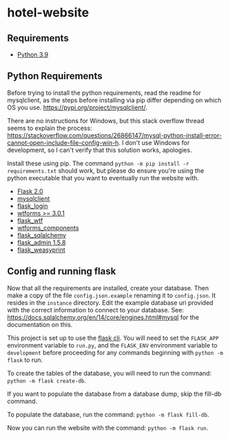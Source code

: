 # hotel-website

## Requirements
* [Python 3.9](https://www.python.org/downloads/)

## Python Requirements
Before trying to install the python requirements, read the readme for mysqlclient, as the steps before installing via pip differ depending on which OS you use. https://pypi.org/project/mysqlclient/.

There are no instructions for Windows, but this stack overflow thread seems to explain the process: https://stackoverflow.com/questions/26866147/mysql-python-install-error-cannot-open-include-file-config-win-h. I don't use Windows for development, so I can't verify that this solution works, apologies.

Install these using pip. The command `python -m pip install -r requirements.txt` should work, but please do ensure you're using the python executable that you want to eventually run the website with.
* [Flask 2.0](https://pypi.org/project/Flask/)
* [mysqlclient](https://pypi.org/project/mysqlclient/)
* [flask_login](https://pypi.org/project/Flask-Login/)
* [wtforms >= 3.0.1](https://pypi.org/project/WTForms/)
* [flask_wtf](https://pypi.org/project/Flask-WTF/)
* [wtforms_components](https://pypi.org/project/WTForms-Components/)
* [flask_sqlalchemy](https://pypi.org/project/Flask-SQLAlchemy/)
* [flask_admin 1.5.8](https://pypi.org/project/Flask-Admin/)
* [flask_weasyprint](https://pypi.org/project/weasyprint/)

## Config and running flask
Now that all the requirements are installed, create your database. Then make a copy of the file `config.json.example` renaming it to `config.json`. It resides in the `instance` directory. Edit the example database uri provided with the correct information to connect to your database. See: https://docs.sqlalchemy.org/en/14/core/engines.html#mysql for the documentation on this.

This project is set up to use the [flask cli](https://flask.palletsprojects.com/en/2.0.x/cli/). You will need to set the `FLASK_APP` environment variable to `run.py`, and the `FLASK_ENV` environment variable to `development` before proceeding for any commands beginning with `python -m flask` to run.

To create the tables of the database, you will need to run the command: `python -m flask create-db`.

If you want to populate the database from a database dump, skip the fill-db command.

To populate the database, run the command: `python -m flask fill-db`.

Now you can run the website with the command: `python -m flask run`.
